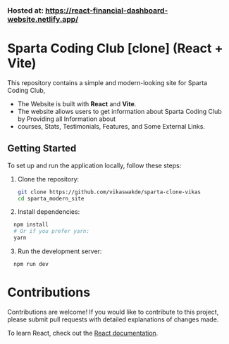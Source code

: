 ### Hosted at: https://react-financial-dashboard-website.netlify.app/

# Sparta Coding Club [clone] (React + Vite)

This repository contains a simple and modern-looking site for Sparta Coding Club, 
- The Website is  built with **React** and **Vite**.
- The website allows users to get information about Sparta Coding Club by Providing all Information  about
- courses, Stats, Testimonials, Features, and Some External Links.

## Getting Started

To set up and run the application locally, follow these steps:

1. Clone the repository:


   ```bash
   git clone https://github.com/vikaswakde/sparta-clone-vikas
   cd sparta_modern_site
   ```
2. Install dependencies:

  ```bash
    npm install
    # Or if you prefer yarn:
    yarn
  ```
3. Run the development server:
  ```bash
    npm run dev
  ```
# Contributions
Contributions are welcome! If you would like to contribute to this project, please submit pull requests with detailed explanations of changes made.

To learn React, check out the [React documentation](https://reactjs.org/).
